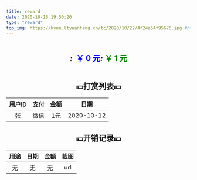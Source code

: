 ```yaml
---
title: reward
date: 2020-10-18 19:50:20
type: "reward"
top_img: https://kyun.ltyuanfang.cn/tc/2020/10/22/4f24a54f95676.jpg #https://ftp.bmp.ovh/imgs/2020/10/31b405a6432bdab6.jpg 
---
```

<html>
<head>
<link rel="stylesheet" href="/css/reward.css">
</head>
<!-- <div class="thanks">
    <h1>Thanks!</h1>
  <font size="5px">非常感激每一位打赏的朋友！金额无关大小，无论如何都非常感谢你们的支持，在这里会显示所有通过打赏方式支持我的人，打赏列表两天之内必会更新，谢谢各位的鼓励，大家一起努力进步。</font>
</div> -->
<div style="display:flex;justify-content:center;">
<div class="aliplay" >
                 <h2>   <i class="fab fa-alipay">:</i>&nbsp; <font color="blue">￥ 0 元  </font>    </h2>
</div>
    <div class="weixin">
    <h2>  <i class="fab fa-weixin">:</i>  <font color="green">￥ 1 元   </font>       </h2>
    </div>
</div>
</html>

## <center>💴打赏列表💴</center>

|用户ID|支付|金额|日期|
|:-:|:-:|:-:|:-:|
|张|微信|1元|2020-10-12|

## <center>💴开销记录💴</center>

|用途|日期|金额|截图|
|:-:|:-:|:-:|:-:|
|无|无|无|url|
